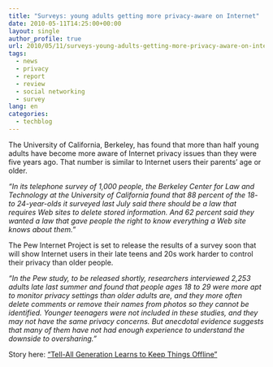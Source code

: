 ```yaml
---
title: "Surveys: young adults getting more privacy-aware on Internet"
date: 2010-05-11T14:25:00+00:00
layout: single
author_profile: true
url: 2010/05/11/surveys-young-adults-getting-more-privacy-aware-on-internet/
tags:
  - news
  - privacy
  - report
  - review
  - social networking
  - survey
lang: en
categories: 
  - techblog
---
```

The University of California, Berkeley, has found that more than half young adults have become more aware of Internet privacy issues than they were five years ago. That number is similar to Internet users their parents’ age or older.

_“In its telephone survey of 1,000 people, the Berkeley Center for Law and Technology at the University of California found that 88 percent of the 18- to 24-year-olds it surveyed last July said there should be a law that requires Web sites to delete stored information. And 62 percent said they wanted a law that gave people the right to know everything a Web site knows about them.”_

The Pew Internet Project is set to release the results of a survey soon that will show Internet users in their late teens and 20s work harder to control their privacy than older people.

_“In the Pew study, to be released shortly, researchers interviewed 2,253 adults late last summer and found that people ages 18 to 29 were more apt to monitor privacy settings than older adults are, and they more often delete comments or remove their names from photos so they cannot be identified. Younger teenagers were not included in these studies, and they may not have the same privacy concerns. But anecdotal evidence suggests that many of them have not had enough experience to understand the downside to oversharing.”_

Story here: [“Tell-All Generation Learns to Keep Things Offline”](http://www.nytimes.com/2010/05/09/fashion/09privacy.html?hpw)